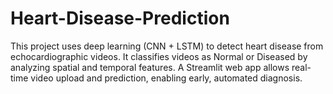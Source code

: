 # Heart-Disease-Prediction
This project uses deep learning (CNN + LSTM) to detect heart disease from echocardiographic videos. It classifies videos as Normal or Diseased by analyzing spatial and temporal features. A Streamlit web app allows real-time video upload and prediction, enabling early, automated diagnosis.

